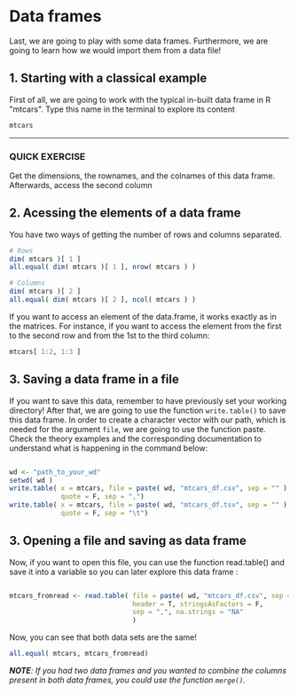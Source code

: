 # Data frames

Last, we are going to play with some data frames. Furthermore, we are going to learn how we would import them from a data file!

## 1. Starting with a classical example

First of all, we are going to work with the typical in-built data frame in R "mtcars". Type this name in the terminal to explore its content
``` R
mtcars
```
---

### QUICK EXERCISE
Get the dimensions, the rownames, and the colnames of this data frame. Afterwards, access the second column

## 2. Acessing the elements of a data frame
You have two ways of getting the number of rows and columns separated.

``` R
# Rows
dim( mtcars )[ 1 ]
all.equal( dim( mtcars )[ 1 ], nrow( mtcars ) )

# Columns
dim( mtcars )[ 2 ]
all.equal( dim( mtcars )[ 2 ], ncol( mtcars ) )
```

If you want to access an element of the data.frame, it works exactly as in the matrices. For instance, if you want to access the 
element from the first to the second row and from the 1st to the third column:
``` R
mtcars[ 1:2, 1:3 ]
```

## 3. Saving a data frame in a file 

If you want to save this data, remember to have previously set your working directory!
After that, we are going to use the function `write.table()` to save this data frame. In order to create a character vector with our path, which is needed for the argument `file`, we are going to use the function paste. Check the theory examples and the corresponding 
documentation to understand what is happening in the command below:

``` R

wd <- "path_to_your_wd"
setwd( wd )
write.table( x = mtcars, file = paste( wd, "mtcars_df.csv", sep = "" ),
             quote = F, sep = ",")
write.table( x = mtcars, file = paste( wd, "mtcars_df.tsv", sep = "" ),
             quote = F, sep = "\t")
```

## 3. Opening a file and saving as data frame

Now, if you want to open this file, you can use the function read.table() and save it into a variable so you can later explore this data frame :

``` R

mtcars_fromread <- read.table( file = paste( wd, "mtcars_df.csv", sep = "" ),
                               header = T, stringsAsFactors = F,
                               sep = ",", na.strings = "NA"
                               )

```

Now, you can see that both data sets are the same!

``` R
all.equal( mtcars, mtcars_fromread)

```

***NOTE**: If you had two data frames and you wanted to combine the columns present in both data frames, you could use the function `merge()`.*

